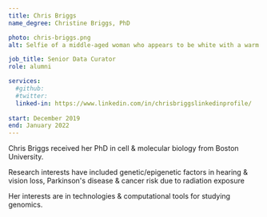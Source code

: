```yaml
---
title: Chris Briggs
name_degree: Christine Briggs, PhD

photo: chris-briggs.png
alt: Selfie of a middle-aged woman who appears to be white with a warm smile wearing an elaborate necklace and a black dress shirt. She is inside the room of a well-lit house with white walls.

job_title: Senior Data Curator
role: alumni

services:
  #github: 
  #twitter: 
  linked-in: https://www.linkedin.com/in/chrisbriggslinkedinprofile/
  
start: December 2019
end: January 2022
---
```

Chris Briggs received her PhD in cell & molecular biology from Boston University.

Research interests have included genetic/epigenetic factors in hearing & vision loss, Parkinson's disease & cancer risk due to radiation exposure

Her interests are in technologies & computational tools for studying genomics.
